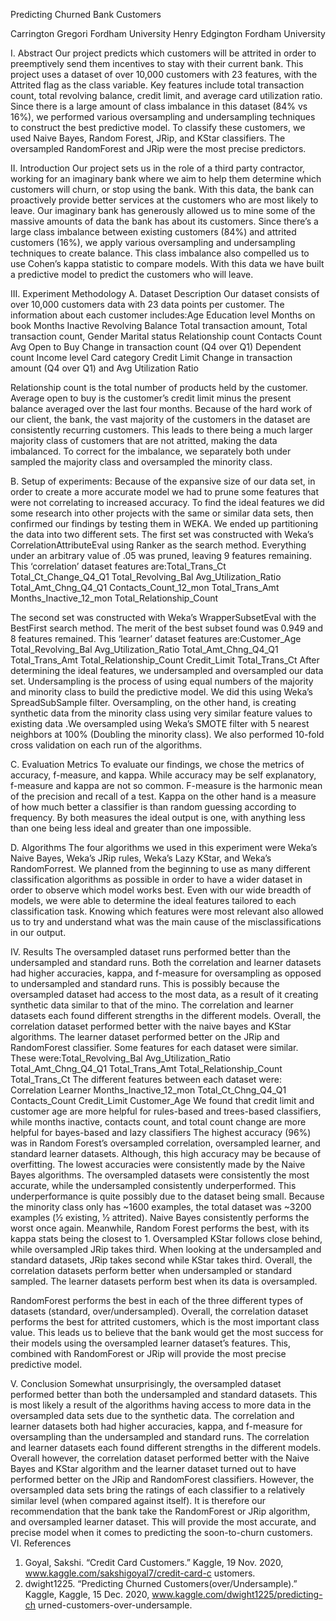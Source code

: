 Predicting Churned Bank Customers

Carrington Gregori Fordham University 
Henry Edgington Fordham University 

I. Abstract
Our project predicts which customers will be
attrited in order to preemptively send them incentives to stay with their current bank. This project uses a dataset of over 10,000 customers with 23 features, with the Attrited flag as the class variable. Key features include total transaction count, total revolving balance, credit limit, and average card utilization ratio. Since there is a large amount of class imbalance in this dataset (84% vs 16%), we performed various oversampling and undersampling techniques to construct the best predictive model. To classify these customers, we used Naive Bayes, Random Forest, JRip, and KStar classifiers​. ​The oversampled RandomForest and JRip were the most precise predictors.

II. Introduction
Our project sets us in the role of a third party
contractor, working for an imaginary bank where we aim to help them determine which customers will churn, or stop using the bank. With this data, the bank can proactively provide better services at the customers who are most likely to leave. Our imaginary bank has generously allowed us to mine some of the massive amounts of data the bank has about its customers. Since there’s a large class imbalance between existing customers (84%) and attrited customers (16%), we apply various oversampling and undersampling techniques to create balance. This class imbalance also compelled us to use Cohen’s kappa statistic to compare models.
With this data we have built a predictive model to predict the customers who will leave.

III. Experiment Methodology
A. Dataset Description
Our dataset consists of over 10,000 customers data with 23 data points per customer. The information about each customer includes:Age
Education level Months on book Months Inactive Revolving Balance Total transaction amount, Total transaction count, Gender
Marital status Relationship count Contacts Count Avg Open to Buy Change in transaction count (Q4 over Q1)
Dependent count Income level Card category Credit Limit
Change in transaction amount (Q4 over Q1) and Avg Utilization Ratio

Relationship count is the total number of products held by the customer. Average open to buy is the customer’s credit limit minus the present balance averaged over the last four months.
Because of the hard work of our client, the bank, the vast majority of the customers in the dataset are consistently recurring customers. This leads to there being a much larger majority class of customers that are not atritted, making the data imbalanced. To correct for the imbalance, we separately both under sampled the majority class and oversampled the minority class.

B. Setup of experiments:
Because of the expansive size of our data set, in order to create a more accurate model we had to prune some features that were not correlating to increased accuracy. To find the ideal features we did some research into other projects with the same or similar data sets, then confirmed our findings by testing them in WEKA. We ended up partitioning the data into two different sets. The first set was constructed with Weka’s CorrelationAttributeEval using Ranker as the search method. Everything under an arbitrary value of .05 was pruned, leaving 9 features remaining. This ‘​correlation’​ dataset features are:Total_Trans_Ct Total_Ct_Change_Q4_Q1 Total_Revolving_Bal Avg_Utilization_Ratio Total_Amt_Chng_Q4_Q1 Contacts_Count_12_mon Total_Trans_Amt Months_Inactive_12_mon Total_Relationship_Count 

The second set was constructed with Weka’s WrapperSubsetEval with the BestFirst search method. The merit of the best subset found was 0.949 and 8 features remained. This ‘​learner’​ dataset features are:Customer_Age Total_Revolving_Bal Avg_Utilization_Ratio Total_Amt_Chng_Q4_Q1
Total_Trans_Amt Total_Relationship_Count Credit_Limit Total_Trans_Ct
After determining the ideal features, we undersampled and oversampled our data set. Undersampling is the process of using equal numbers of the majority and minority class to build the predictive model. We did this using Weka’s SpreadSubSample filter. Oversampling, on the other hand, is creating synthetic data from the minority class using very similar feature values to existing data .We oversampled using Weka’s SMOTE filter with 5 nearest neighbors at 100% (Doubling the minority class). We also performed 10-fold cross validation on each run of the algorithms.

C. Evaluation Metrics
To evaluate our findings, we chose the metrics of accuracy, f-measure, and kappa. While accuracy may be self explanatory, f-measure and kappa are not so common. F-measure is the harmonic mean of the precision and recall of a test. Kappa on the other hand is a measure of how much better a classifier is than random guessing according to frequency. By both measures the ideal output is one, with anything less than one being less ideal and greater than one impossible​.

D. Algorithms
The four algorithms we used in this experiment were Weka’s Naive Bayes, Weka’s JRip rules, Weka’s Lazy KStar, and Weka’s RandomForrest. We planned from the beginning to use as many different classification algorithms as possible in order to have a wider dataset in order to observe which model works best. Even with our wide breadth of models, we were able to determine the ideal features tailored to each classification task. Knowing which features were most relevant also allowed us to try and understand what was the main cause of the misclassifications in our output.

IV. Results
The oversampled dataset runs performed
better than the undersampled and standard runs. Both the correlation and learner datasets had higher accuracies, kappa, and f-measure for oversampling as opposed to undersampled and standard runs. This is possibly because the oversampled dataset had access to the most data, as a result of it creating synthetic data similar to that of the mino. The correlation and learner datasets each found different strengths in the different models. Overall, the correlation dataset performed better with the naive bayes and KStar algorithms. The learner dataset performed better on the JRip and RandomForest classifier.
Some features for each dataset were similar. These were:Total_Revolving_Bal Avg_Utilization_Ratio Total_Amt_Chng_Q4_Q1
Total_Trans_Amt Total_Relationship_Count Total_Trans_Ct
The different features between each dataset were: Correlation Learner Months_Inactive_12_mon Total_Ct_Chng_Q4_Q1 Contacts_Count
Credit_Limit Customer_Age
We found that credit limit and customer age are more helpful for rules-based and trees-based classifiers, while months inactive, contacts count, and total count change are more helpful for bayes-based and lazy classifiers
The highest accuracy (96%) was in Random Forest’s oversampled correlation, oversampled learner, and standard learner datasets. Although, this high accuracy may be because of overfitting. The lowest accuracies were consistently made by the Naive Bayes algorithms. The oversampled datasets were consistently the most accurate, while the undersampled consistently underperformed. This underperformance is quite possibly due to the dataset being small. Because the minority class only has ~1600 examples, the total dataset was ~3200 examples (1⁄2 existing, 1⁄2 attrited).
Naive Bayes consistently performs the worst once again. Meanwhile, Random Forest performs the best, with its kappa stats being the closest to 1. Oversampled KStar follows close behind, while oversampled JRip takes third. When looking at the undersampled and standard datasets, JRip takes second while KStar takes third. Overall, the correlation datasets perform better when undersampled or standard sampled. The learner datasets perform best when its data is oversampled.

RandomForest performs the best in each of the three different types of datasets (standard, over/undersampled). Overall, the correlation dataset performs the best for attrited customers, which is the most important class value. This leads us to believe that the bank would get the most success for their models using the oversampled learner dataset’s features. This, combined with RandomForest or JRip will provide the most precise predictive model.

V. Conclusion
Somewhat unsurprisingly, the oversampled
dataset performed better than both the undersampled and standard datasets. This is most likely a result of the algorithms having access to more data in the oversampled data sets due to the synthetic data. The correlation and learner datasets both had higher accuracies, kappa, and f-measure for oversampling than the undersampled and standard runs. The correlation and learner datasets each found different
strengths in the different models. Overall however, the correlation dataset performed better with the Naive Bayes and KStar algorithm and the learner dataset turned out to have performed better on the JRip and RandomForest classifiers. However, the oversampled data sets bring the ratings of each classifier to a relatively similar level (when compared against itself). It is therefore our recommendation that the bank take the RandomForest or JRip algorithm, and oversampled learner dataset. This will provide the most accurate, and precise model when it comes to predicting the soon-to-churn customers.
VI. References
1. Goyal, Sakshi. “Credit Card Customers.” Kaggle​, 19 Nov. 2020, www.kaggle.com/sakshigoyal7/credit-card-c ustomers​.
2. dwight1225. “Predicting Churned Customers(over/Undersample).” ​Kaggle,​ Kaggle, 15 Dec. 2020, www.kaggle.com/dwight1225/predicting-ch urned-customers-over-undersample​.
                                                                                
                                                                           



